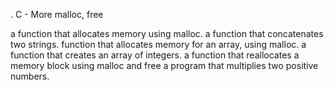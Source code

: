 . C - More malloc, free

 a function that allocates memory using malloc.
a function that concatenates two strings.
function that allocates memory for an array, using malloc.
a function that creates an array of integers.
a function that reallocates a memory block using malloc and free
a program that multiplies two positive numbers.
